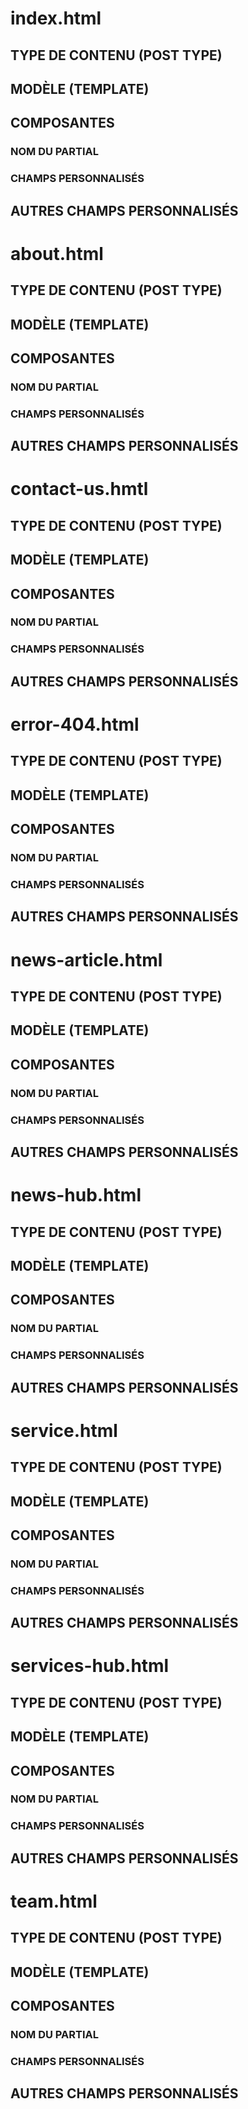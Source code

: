 # index.html

## TYPE DE CONTENU (POST TYPE)

## MODÈLE (TEMPLATE)

## COMPOSANTES
### NOM DU PARTIAL
### CHAMPS PERSONNALISÉS

## AUTRES CHAMPS PERSONNALISÉS


# about.html

## TYPE DE CONTENU (POST TYPE)

## MODÈLE (TEMPLATE)

## COMPOSANTES
### NOM DU PARTIAL
### CHAMPS PERSONNALISÉS

## AUTRES CHAMPS PERSONNALISÉS


# contact-us.hmtl

## TYPE DE CONTENU (POST TYPE)

## MODÈLE (TEMPLATE)

## COMPOSANTES
### NOM DU PARTIAL
### CHAMPS PERSONNALISÉS

## AUTRES CHAMPS PERSONNALISÉS


# error-404.html

## TYPE DE CONTENU (POST TYPE)

## MODÈLE (TEMPLATE)

## COMPOSANTES
### NOM DU PARTIAL
### CHAMPS PERSONNALISÉS

## AUTRES CHAMPS PERSONNALISÉS


# news-article.html

## TYPE DE CONTENU (POST TYPE)

## MODÈLE (TEMPLATE)

## COMPOSANTES
### NOM DU PARTIAL
### CHAMPS PERSONNALISÉS

## AUTRES CHAMPS PERSONNALISÉS


# news-hub.html

## TYPE DE CONTENU (POST TYPE)

## MODÈLE (TEMPLATE)

## COMPOSANTES
### NOM DU PARTIAL
### CHAMPS PERSONNALISÉS

## AUTRES CHAMPS PERSONNALISÉS


# service.html

## TYPE DE CONTENU (POST TYPE)

## MODÈLE (TEMPLATE)

## COMPOSANTES
### NOM DU PARTIAL
### CHAMPS PERSONNALISÉS

## AUTRES CHAMPS PERSONNALISÉS


# services-hub.html

## TYPE DE CONTENU (POST TYPE)

## MODÈLE (TEMPLATE)

## COMPOSANTES
### NOM DU PARTIAL
### CHAMPS PERSONNALISÉS

## AUTRES CHAMPS PERSONNALISÉS


# team.html

## TYPE DE CONTENU (POST TYPE)

## MODÈLE (TEMPLATE)

## COMPOSANTES
### NOM DU PARTIAL
### CHAMPS PERSONNALISÉS

## AUTRES CHAMPS PERSONNALISÉS